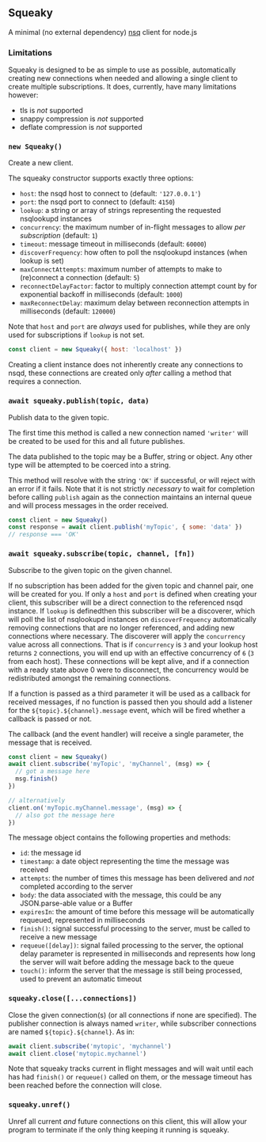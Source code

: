 ## Squeaky

A minimal (no external dependency) [nsq](http://nsq.io) client for node.js

### Limitations

Squeaky is designed to be as simple to use as possible, automatically creating new connections when needed and allowing a single client to create multiple subscriptions.
It does, currently, have many limitations however:

- tls is _not_ supported
- snappy compression is _not_ supported
- deflate compression is _not_ supported

### `new Squeaky()`

Create a new client.

The squeaky constructor supports exactly three options:

- `host`: the nsqd host to connect to (default: `'127.0.0.1'`)
- `port`: the nsqd port to connect to (default: `4150`)
- `lookup`: a string or array of strings representing the requested nsqlookupd instances
- `concurrency`: the maximum number of in-flight messages to allow _per subscription_ (default: `1`)
- `timeout`: message timeout in milliseconds (default: `60000`)
- `discoverFrequency`: how often to poll the nsqlookupd instances (when lookup is set)
- `maxConnectAttempts`: maximum number of attempts to make to (re)connect a connection (default: `5`)
- `reconnectDelayFactor`: factor to multiply connection attempt count by for exponential backoff in milliseconds (default: `1000`)
- `maxReconnectDelay`: maximum delay between reconnection attempts in milliseconds (default: `120000`)

Note that `host` and `port` are _always_ used for publishes, while they are only used for subscriptions if `lookup` is not set.

```js
const client = new Squeaky({ host: 'localhost' })
```

Creating a client instance does not inherently create any connections to nsqd, these connections are created only _after_ calling a method that requires a connection.

### `await squeaky.publish(topic, data)`

Publish data to the given topic.

The first time this method is called a new connection named `'writer'` will be created to be used for this and all future publishes.

The data published to the topic may be a Buffer, string or object. Any other type will be attempted to be coerced into a string.

This method will resolve with the string `'OK'` if successful, or will reject with an error if it fails. Note that it is not strictly _necessary_ to wait for completion before calling `publish` again as the connection maintains an internal queue and will process messages in the order received.

```js
const client = new Squeaky()
const response = await client.publish('myTopic', { some: 'data' })
// response === 'OK'
```

### `await squeaky.subscribe(topic, channel, [fn])`

Subscribe to the given topic on the given channel.

If no subscription has been added for the given topic and channel pair, one will be created for you. If only a `host` and `port` is defined when creating your client, this subscriber will be a direct connection to the referenced nsqd instance. If `lookup` is definedthen this subscriber will be a discoverer, which will poll the list of nsqlookupd instances on `discoverFrequency` automatically removing connections that are no longer referenced, and adding new connections where necessary. The discoverer will apply the `concurrency` value across all connections. That is if `concurrency` is `3` and your lookup host returns `2` connections, you will end up with an effective concurrency of `6` (`3` from each host). These connections will be kept alive, and if a connection with a ready state above 0 were to disconnect, the concurrency would be redistributed amongst the remaining connections.

If a function is passed as a third parameter it will be used as a callback for received messages, if no function is passed then you should add a listener for the `${topic}.${channel}.message` event, which will be fired whether a callback is passed or not.

The callback (and the event handler) will receive a single parameter, the message that is received.

```js
const client = new Squeaky()
await client.subscribe('myTopic', 'myChannel', (msg) => {
  // got a message here
  msg.finish()
})

// alternatively
client.on('myTopic.myChannel.message', (msg) => {
  // also got the message here
})
```

The message object contains the following properties and methods:

- `id`: the message id
- `timestamp`: a date object representing the time the message was received
- `attempts`: the number of times this message has been delivered and _not_ completed according to the server
- `body`: the data associated with the message, this could be any JSON.parse-able value or a Buffer
- `expiresIn`: the amount of time before this message will be automatically requeued, represented in milliseconds
- `finish()`: signal successful processing to the server, must be called to receive a new message
- `requeue([delay])`: signal failed processing to the server, the optional delay parameter is represented in milliseconds and represents how long the server will wait before adding the message back to the queue
- `touch()`: inform the server that the message is still being processed, used to prevent an automatic timeout

### `squeaky.close([...connections])`

Close the given connection(s) (or all connections if none are specified). The publisher connection is always named `writer`, while subscriber connections are named `${topic}.${channel}`. As in:

```js
await client.subscribe('mytopic', 'mychannel')
await client.close('mytopic.mychannel')
```

Note that squeaky tracks current in flight messages and will wait until each has had `finish()` or `requeue()` called on them, or the message timeout has been reached before the connection will close.

### `squeaky.unref()`

Unref all current _and_ future connections on this client, this will allow your program to terminate if the only thing keeping it running is squeaky.
